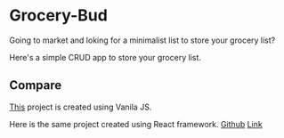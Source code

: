 # Grocery-Bud

Going to market and loking for a minimalist list to store your grocery list?

Here's a simple CRUD app to store your grocery list.

## Compare

[This](https://sirzeck.github.io/Grocery-Bud/) project is created using Vanila JS.

Here is the same project created using React framework.
[Github](https://github.com/SirZeck/Grocery-Bud-React-App)
[Link](hhttps://your-grocery-bud.netlify.app/)
